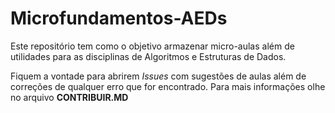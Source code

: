 # Microfundamentos-AEDs

Este repositório tem como o objetivo armazenar micro-aulas além de utilidades para as disciplinas 
de Algoritmos e Estruturas de Dados. 

Fiquem a vontade para abrirem *Issues* com sugestões de aulas além de correções de 
qualquer erro que for encontrado. Para mais informações olhe no arquivo **CONTRIBUIR.MD**